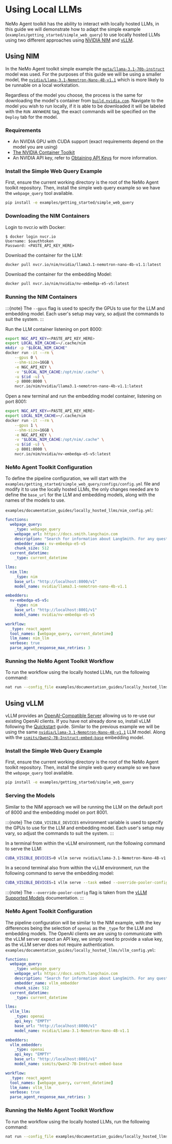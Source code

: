 <!--
SPDX-FileCopyrightText: Copyright (c) 2025, NVIDIA CORPORATION & AFFILIATES. All rights reserved.
SPDX-License-Identifier: Apache-2.0

Licensed under the Apache License, Version 2.0 (the "License");
you may not use this file except in compliance with the License.
You may obtain a copy of the License at

http://www.apache.org/licenses/LICENSE-2.0

Unless required by applicable law or agreed to in writing, software
distributed under the License is distributed on an "AS IS" BASIS,
WITHOUT WARRANTIES OR CONDITIONS OF ANY KIND, either express or implied.
See the License for the specific language governing permissions and
limitations under the License.
-->

# Using Local LLMs

NeMo Agent toolkit has the ability to interact with locally hosted LLMs, in this guide we will demonstrate how to adapt the simple example (`examples/getting_started/simple_web_query`) to use locally hosted LLMs using two different approaches using [NVIDIA NIM](https://docs.nvidia.com/nim/) and [vLLM](https://docs.vllm.ai/).

## Using NIM
<!-- path-check-skip-next-line -->
In the NeMo Agent toolkit simple example the [`meta/llama-3.1-70b-instruct`](https://build.nvidia.com/meta/llama-3_1-70b-instruct) model was used. For the purposes of this guide we will be using a smaller model, the [`nvidia/Llama-3.1-Nemotron-Nano-4B-v1.1`](https://build.nvidia.com/nvidia/llama-3_1-nemotron-nano-4b-v1_1/) which is more likely to be runnable on a local workstation.

Regardless of the model you choose, the process is the same for downloading the model's container from [`build.nvidia.com`](https://build.nvidia.com/). Navigate to the model you wish to run locally, if it is able to be downloaded it will be labeled with the `RUN ANYWHERE` tag, the exact commands will be specified on the `Deploy` tab for the model.

### Requirements
- An NVIDIA GPU with CUDA support (exact requirements depend on the model you are using)
- [The NVIDIA Container Toolkit](https://docs.nvidia.com/datacenter/cloud-native/container-toolkit/latest/install-guide.html#installation)
- An NVIDIA API key, refer to [Obtaining API Keys](../quick-start/installing.md#obtaining-api-keys) for more information.

### Install the Simple Web Query Example

First, ensure the current working directory is the root of the NeMo Agent toolkit repository. Then, install the simple web query example so we have the `webpage_query` tool available.

```bash
pip install -e examples/getting_started/simple_web_query
```

### Downloading the NIM Containers

Login to nvcr.io with Docker:
```
$ docker login nvcr.io
Username: $oauthtoken
Password: <PASTE_API_KEY_HERE>
```

Download the container for the LLM:
```bash
docker pull nvcr.io/nim/nvidia/llama3.1-nemotron-nano-4b-v1.1:latest
```

Download the container for the embedding Model:
```bash
docker pull nvcr.io/nim/nvidia/nv-embedqa-e5-v5:latest
```


### Running the NIM Containers

:::{note}
The `--gpus` flag is used to specify the GPUs to use for the LLM and embedding model. Each user's setup may vary, so adjust the commands to suit the system.
:::

Run the LLM container listening on port 8000:
```bash
export NGC_API_KEY=<PASTE_API_KEY_HERE>
export LOCAL_NIM_CACHE=~/.cache/nim
mkdir -p "$LOCAL_NIM_CACHE"
docker run -it --rm \
    --gpus 0 \
    --shm-size=16GB \
    -e NGC_API_KEY \
    -v "$LOCAL_NIM_CACHE:/opt/nim/.cache" \
    -u $(id -u) \
    -p 8000:8000 \
    nvcr.io/nim/nvidia/llama3.1-nemotron-nano-4b-v1.1:latest
```

Open a new terminal and run the embedding model container, listening on port 8001:
```bash
export NGC_API_KEY=<PASTE_API_KEY_HERE>
export LOCAL_NIM_CACHE=~/.cache/nim
docker run -it --rm \
    --gpus 1 \
    --shm-size=16GB \
    -e NGC_API_KEY \
    -v "$LOCAL_NIM_CACHE:/opt/nim/.cache" \
    -u $(id -u) \
    -p 8001:8000 \
    nvcr.io/nim/nvidia/nv-embedqa-e5-v5:latest
```

### NeMo Agent Toolkit Configuration
To define the pipeline configuration, we will start with the `examples/getting_started/simple_web_query/configs/config.yml` file and modify it to use the locally hosted LLMs, the only changes needed are to define the `base_url` for the LLM and embedding models, along with the names of the models to use.

`examples/documentation_guides/locally_hosted_llms/nim_config.yml`:
```yaml
functions:
  webpage_query:
    _type: webpage_query
    webpage_url: https://docs.smith.langchain.com
    description: "Search for information about LangSmith. For any questions about LangSmith, you must use this tool!"
    embedder_name: nv-embedqa-e5-v5
    chunk_size: 512
  current_datetime:
    _type: current_datetime

llms:
  nim_llm:
    _type: nim
    base_url: "http://localhost:8000/v1"
    model_name: nvidia/llama3.1-nemotron-nano-4b-v1.1

embedders:
  nv-embedqa-e5-v5:
    _type: nim
    base_url: "http://localhost:8001/v1"
    model_name: nvidia/nv-embedqa-e5-v5

workflow:
  _type: react_agent
  tool_names: [webpage_query, current_datetime]
  llm_name: nim_llm
  verbose: true
  parse_agent_response_max_retries: 3
```

### Running the NeMo Agent Toolkit Workflow
To run the workflow using the locally hosted LLMs, run the following command:
```bash
nat run --config_file examples/documentation_guides/locally_hosted_llms/nim_config.yml --input "What is LangSmith?"
```


## Using vLLM

<!-- path-check-skip-next-line -->
vLLM provides an [OpenAI-Compatible Server](https://docs.vllm.ai/en/latest/getting_started/quickstart.html#openai-compatible-server) allowing us to re-use our existing OpenAI clients. If you have not already done so, install vLLM following the [Quickstart](https://docs.vllm.ai/en/latest/getting_started/quickstart.html) guide. Similar to the previous example we will be using the same [`nvidia/Llama-3.1-Nemotron-Nano-4B-v1.1`](https://huggingface.co/nvidia/Llama-3.1-Nemotron-Nano-4B-v1.1) LLM model. Along with the [`ssmits/Qwen2-7B-Instruct-embed-base`](https://huggingface.co/ssmits/Qwen2-7B-Instruct-embed-base) embedding model.

### Install the Simple Web Query Example

First, ensure the current working directory is the root of the NeMo Agent toolkit repository. Then, install the simple web query example so we have the `webpage_query` tool available.

```bash
pip install -e examples/getting_started/simple_web_query
```

### Serving the Models
Similar to the NIM approach we will be running the LLM on the default port of 8000 and the embedding model on port 8001.

:::{note}
The `CUDA_VISIBLE_DEVICES` environment variable is used to specify the GPUs to use for the LLM and embedding model. Each user's setup may vary, so adjust the commands to suit the system.
:::

In a terminal from within the vLLM environment, run the following command to serve the LLM:
```bash
CUDA_VISIBLE_DEVICES=0 vllm serve nvidia/Llama-3.1-Nemotron-Nano-4B-v1.1
```

In a second terminal also from within the vLLM environment, run the following command to serve the embedding model:
```bash
CUDA_VISIBLE_DEVICES=1 vllm serve --task embed --override-pooler-config '{"pooling_type": "MEAN"}' --port 8001 ssmits/Qwen2-7B-Instruct-embed-base
```

:::{note}
The `--override-pooler-config` flag is taken from the [vLLM Supported Models](https://docs.vllm.ai/en/latest/models/supported_models.html#embedding) documentation.
:::


### NeMo Agent Toolkit Configuration
The pipeline configuration will be similar to the NIM example, with the key differences being the selection of `openai` as the `_type` for the LLM and embedding models. The OpenAI clients we are using to communicate with the vLLM server expect an API key, we simply need to provide a value key, as the vLLM server does not require authentication.
`examples/documentation_guides/locally_hosted_llms/vllm_config.yml`:
```yaml
functions:
  webpage_query:
    _type: webpage_query
    webpage_url: https://docs.smith.langchain.com
    description: "Search for information about LangSmith. For any questions about LangSmith, you must use this tool!"
    embedder_name: vllm_embedder
    chunk_size: 512
  current_datetime:
    _type: current_datetime

llms:
  vllm_llm:
    _type: openai
    api_key: "EMPTY"
    base_url: "http://localhost:8000/v1"
    model_name: nvidia/Llama-3.1-Nemotron-Nano-4B-v1.1

embedders:
  vllm_embedder:
    _type: openai
    api_key: "EMPTY"
    base_url: "http://localhost:8001/v1"
    model_name: ssmits/Qwen2-7B-Instruct-embed-base

workflow:
  _type: react_agent
  tool_names: [webpage_query, current_datetime]
  llm_name: vllm_llm
  verbose: true
  parse_agent_response_max_retries: 3
```

### Running the NeMo Agent Toolkit Workflow
To run the workflow using the locally hosted LLMs, run the following command:
```bash
nat run --config_file examples/documentation_guides/locally_hosted_llms/vllm_config.yml --input "What is LangSmith?"
```
